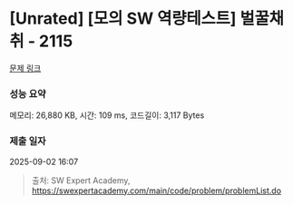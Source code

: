 # [Unrated] [모의 SW 역량테스트] 벌꿀채취 - 2115 

[문제 링크](https://swexpertacademy.com/main/code/problem/problemDetail.do?contestProbId=AV5V4A46AdIDFAWu) 

### 성능 요약

메모리: 26,880 KB, 시간: 109 ms, 코드길이: 3,117 Bytes

### 제출 일자

2025-09-02 16:07



> 출처: SW Expert Academy, https://swexpertacademy.com/main/code/problem/problemList.do